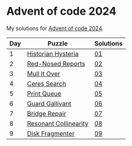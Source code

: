# Advent of code 2024
My solutions for [Advent of code 2024](https://adventofcode.com/2024).

| Day | Puzzle                                                                        | Solutions  |
|-----|-------------------------------------------------------------------------------|------------|
| 1   | [Historian Hysteria](https://adventofcode.com/2024/day/1)                     | [01](./01) |
| 2   | [Red-Nosed Reports](https://adventofcode.com/2024/day/2)                      | [02](./02) |
| 3   | [Mull It Over](https://adventofcode.com/2024/day/3)                           | [03](./03) |
| 4   | [Ceres Search](https://adventofcode.com/2024/day/4)                           | [04](./04) |
| 5   | [Print Queue](https://adventofcode.com/2024/day/5)                            | [05](./05) |
| 6   | [Guard Gallivant](https://adventofcode.com/2024/day/6)                        | [06](./06) |
| 7   | [Bridge Repair](https://adventofcode.com/2024/day/7)                          | [07](./07) |
| 8   | [Resonant Collinearity](https://adventofcode.com/2024/day/8)                  | [08](./08) |
| 9   | [Disk Fragmenter](https://adventofcode.com/2024/day/9)                        | [09](./09) |

